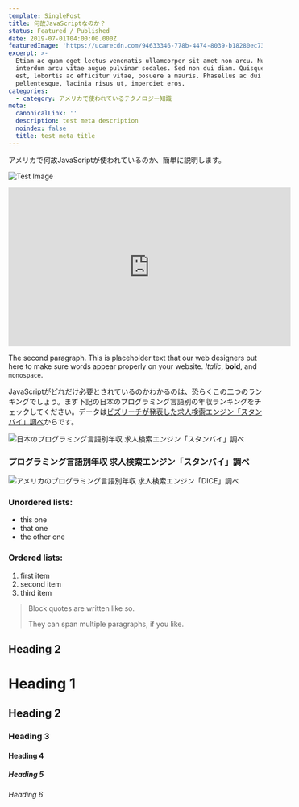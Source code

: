 ```yaml
---
template: SinglePost
title: 何故JavaScriptなのか？
status: Featured / Published
date: 2019-07-01T04:00:00.000Z
featuredImage: 'https://ucarecdn.com/94633346-778b-4474-8039-b18280ec73a3/'
excerpt: >-
  Etiam ac quam eget lectus venenatis ullamcorper sit amet non arcu. Nullam
  interdum arcu vitae augue pulvinar sodales. Sed non dui diam. Quisque lectus
  est, lobortis ac efficitur vitae, posuere a mauris. Phasellus ac dui
  pellentesque, lacinia risus ut, imperdiet eros.
categories:
  - category: アメリカで使われているテクノロジー知識
meta:
  canonicalLink: ''
  description: test meta description
  noindex: false
  title: test meta title
---
```

アメリカで何故JavaScriptが使われているのか、簡単に説明します。

![Test Image](https://res.cloudinary.com/code-immersives/image/upload/v1561903485/blog_us_tech_news/qqlop343gkagiqkcqagq.gif)

<iframe width="560" height="315" src="https://www.youtube.com/embed/Id64silK_7M" frameborder="0" allow="accelerometer; autoplay; encrypted-media; gyroscope; picture-in-picture" allowfullscreen></iframe>

The second paragraph. This is placeholder text that our web designers put here to make sure words appear properly on your website. _Italic_, **bold**, and `monospace`.

JavaScriptがどれだけ必要とされているのかわかるのは、恐らくこの二つのランキングでしょう。まず下記の日本のプログラミング言語別の年収ランキングをチェックしてください。データは[ビズリーチが発表した求人検索エンジン「スタンバイ」調べ](https://www.bizreach.co.jp/pressroom/pressrelease/2018/0807.html)からです。

![日本のプログラミング言語別年収 求人検索エンジン「スタンバイ」調べ](https://ucarecdn.com/108c5306-dbb7-4ba0-aa41-52c5556c6f52/ "プログラミング言語別年収")

### プログラミング言語別年収 求人検索エンジン「スタンバイ」調べ

![アメリカのプログラミング言語別年収 求人検索エンジン「DICE」調べ](https://ucarecdn.com/37ffac8c-46e1-45d1-a9cf-7f320a9967cc/ "アメリカのプログラミング言語別年収 求人検索エンジン「DICE」調べ")



### Unordered lists:

* this one
* that one
* the other one

### Ordered lists:

1. first item
2. second item
3. third item

> Block quotes are written like so.
>
> They can span multiple paragraphs,
> if you like.

## Heading 2

# Heading 1

## Heading 2

### Heading 3

#### Heading 4

##### Heading 5

###### Heading 6
